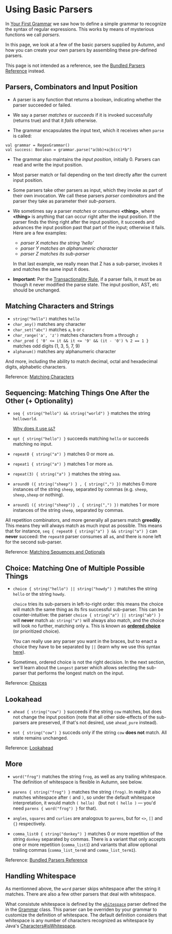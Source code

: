 # Using Basic Parsers

In [Your First Grammar](first-grammar.md) we saw how to define a simple grammar to recognize the
syntax of regular expressions. This works by means of mysterious functions we call *parsers*.

In this page, we look at a few of the basic parsers supplied by Autumn, and how you can create
your own parsers by assembling these pre-defined parsers.

This page is not intended as a reference, see the [Bundled Parsers Reference] instead.

[Bundled Parsers Reference]: ../API/parsers/README.md

## Parsers, Combinators and Input Position

- A parser is any function that returns a boolean, indicating whether the parser succeeded or
  failed.

- We say a parser *matches* or *succeeds* if it is invoked successfully (returns true) and that it
  *fails* otherwise.

- The grammar encapsulates the input text, which it receives when `parse` is called:

````
val grammar = RegexGrammar()
val success: Boolean = grammar.parse("a(bb)+a|b(cc)*b")
````

- The grammar also maintains the *input position*, initially 0. Parsers can read and write the input
  position.

- Most parser match or fail depending on the text directly after the current input position.

- Some parsers take other parsers as input, which they invoke as part of their own invocation. We
  call these parsers *parser combinators* and the parser they take as parameter their *sub-parsers*.

- We sometimes say a parser *matches* or *consumes* **\<thing\>**, where **\<thing\>** is anything
  that can occur right after the input position. If the parser finds the thing right after the input
  position, it succeeds and advances the input position past that part of the input; otherwise it
  fails. Here are a few examples:

    - *parser X matches the string 'hello'*
    - *parser Y matches an alphanumeric character*
    - *parser Z matches its sub-parser*

  In that last example, we really mean that Z has a sub-parser, invokes 
  it and matches the same input it does.
  
- **Important**: Per the [Transactionality Rule], if a parser fails, it must be as though it never
modified the parse state. The input position, AST, etc should be unchanged.

[Transactionality Rule]: transactionality.md

## Matching Characters and Strings

- `string("hello")` matches `hello`
- `char_any()` matches any character
- `char_set("abc")` matches `a`, `b` or `c`
- `char_range('a', 'z')` matches characters from `a` through `z`
- `char_pred { '0' <= it && it <= '9' && (it - '0') % 2 == 1 }` matches odd digits (1, 3, 5, 7, 9)
- `alphanum()` matches any alphanumeric character

And more, including the ability to match decimal, octal and hexadecimal digits, alphabetic
characters.

Reference: [Matching Characters]

[Matching Characters]: ../API/parsers/chars.md

## Sequencing: Matching Things One After the Other (+ Optionality)

- `seq { string("hello") && string("world") }` matches the string `helloworld`.

  [Why does it use `&&`?](../faq/seq-choice-syntax.md)
  
- `opt { string("hello") }` succeeds matching `hello` or succeeds matching no input.

- `repeat0 { string("a") }` matches 0 or more `a`s.

- `repeat1 { string("a") }` matches 1 or more `a`s.

- `repeat(3) { string("a") }` matches the string `aaa`.

- `around0 ({ string("sheep") } , { string(",") })` matches 0 more instances of the string `sheep`,
   separated by commas (e.g. `sheep`, `sheep,sheep` or nothing).

- `around1 ({ string("sheep")} , { string(",") })` matches 1 or more instances of the string `sheep`,
   separated by commas.

All repetition combinators, and more generally all parsers match **greedily**. This means they
will always match as much input as possible. This means that for instance,
`seq { repeat0 { string("a") } && string("a") }` can **never** succeed: the `repeat0` parser
consumes all `a`s, and there is none left for the second sub-parser.

Reference: [Matching Sequences and Optionals]

[Matching Sequences and Optionals]: ../API/parsers/sequential.md

## Choice: Matching One of Multiple Possible Things

- `choice { string("hello") || string("howdy") }`
   matches the string `hello` or the string `howdy`.
   
   `choice` tries its sub-parsers in left-to-right order: this means the choice will match the same
   thing as its firs successful sub-parser. This can be counter-intuitive: the parser `choice {
   string("a") || string("ab") }` will **never** match `ab`: `string("a")` will always also match, and
   the choice will look no further, matching only `a`. This is known as **[ordered choice]**
   (or prioritized choice).
   
   [ordered choice]: ../notes/peg.md#ordered-choice
   
   You can really use any parser you want in the braces, but to enact a choice they have to be
   separated by `||` (learn why we use this syntax [here](faq/seq-choice-syntax.md)).
   
- Sometimes, ordered choice is not the right decision. In the next section, we'll learn about
  the `Longest` parser which allows selecting the sub-parser that performs the longest match
  on the input.
  
Reference: [Choices]

[Choices]: ../API/parsers/choices.md
  
## Lookahead

- `ahead { string("cow") }` succeeds if the string `cow` matches, but does not change the input
   position (note that all other side-effects of the sub-parsers are preserved, if that's not desired,
   use `ahead_pure` instead).

- `not { string("cow") }` succeds only if the string `cow` **does not** match. All state remains
   unchanged.
   
Reference: [Lookahead]

[Lookahead]: ../API/parsers/lookahead.md

## More

- `word("frog")` matches the string `frog`, as well as any trailing whitespace. The definition 
   of whitespace is flexible in Autumn, see below.

- `parens { string("frog") }` matches the string `(frog)`. In reality it also matches whitespace
   after `(` and `)`, so under the default whitespace interpretation, it would match `( hello) `
   (but not `( hello )` — you'd need `parens { word("frog") }` for that).
   
- `angles`, `squares` and `curlies` are analogous to `parens`, but for `<>`, `[]` and `{}`
   respectively.
   
- `comma_list0 { string("donkey") }` matches 0 or more repetition of the string `donkey` separated
  by commas. There is a variant that only accepts one or more repetition (`comma_list1`) and variants
  that allow optional trailing commas (`comma_list_term0` and `comma_list_term1`).
   
Reference: [Bundled Parsers Reference]

[Bundled Parsers Reference]: ../API/parsers/README.md
   
## Handling Whitespace

As mentionned above, the `word` parser skips whitespace after the string it matches.
There are also a few other parsers that deal with whitespace.

What consistute whitespace is defined by the [`whitespace`] parser defined the in the [Grammar]
class. This parser can be overriden by your grammar to customize the definition of whitespace. The
default definition considers that whitespace is any number of characters recognized as whitespace by
Java's [Characters#isWhitespace].

[Characters#isWhitespace]: https://docs.oracle.com/javase/8/docs/api/java/lang/Character.html#isWhitespace-char-
[`whitespace`]: ../grammars.md#whitespace
[Grammar]: ../grammars.md